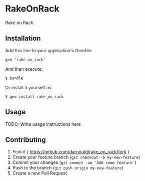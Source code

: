 # RakeOnRack

Rake on Rack.

## Installation

Add this line to your application's Gemfile:

    gem 'rake_on_rack'

And then execute:

    $ bundle

Or install it yourself as:

    $ gem install rake_on_rack

## Usage

TODO: Write usage instructions here

## Contributing

1. Fork it ( https://github.com/darnould/rake_on_rack/fork )
2. Create your feature branch (`git checkout -b my-new-feature`)
3. Commit your changes (`git commit -am 'Add some feature'`)
4. Push to the branch (`git push origin my-new-feature`)
5. Create a new Pull Request

